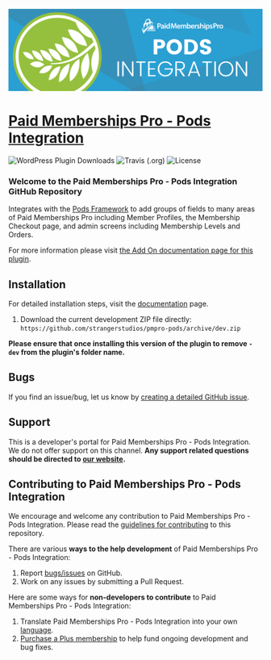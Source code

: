 ![](pmpro-pods-banner.png)


# [Paid Memberships Pro - Pods Integration](https://www.paidmembershipspro.com/add-ons/pods-integration/) #
[comment]: # (Generate badges from shields.io, only works for .org plugins to get other stats etc. We'd have to create our own endpoints for Premium plugins)

![WordPress Plugin Downloads](https://img.shields.io/wordpress/plugin/dy/pmpro-pods?style=flat-square) ![Travis (.org)](https://img.shields.io/travis/strangerstudios/pmpro-pods?style=flat-square) ![License](https://img.shields.io/badge/license-GPL--2.0%2B-red.svg?style=flat-square)


### Welcome to the Paid Memberships Pro - Pods Integration GitHub Repository

Integrates with the [Pods Framework](https://pods.io/) to add groups of fields to many areas of Paid Memberships Pro including Member Profiles, the Membership Checkout page, and admin screens including Membership Levels and Orders.

For more information please visit [the Add On documentation page for this plugin](https://www.paidmembershipspro.com/add-ons/pods-integration/).

## Installation ##
For detailed installation steps, visit the [documentation](https://www.paidmembershipspro.com/add-ons/pods-integration/) page.

1. Download the current development ZIP file directly: `https://github.com/strangerstudios/pmpro-pods/archive/dev.zip`

**Please ensure that once installing this version of the plugin to remove `-dev` from the plugin's folder name.**

## Bugs ##
If you find an issue/bug, let us know by [creating a detailed GitHub issue](https://github.com/strangerstudios/pmpro-pods/issues/new/choose).

## Support ##
This is a developer's portal for Paid Memberships Pro - Pods Integration. We do not offer support on this channel. **Any support related questions should be directed to [our website](https://www.paidmembershipspro.com/add-ons/pods-integration/).**

## Contributing to Paid Memberships Pro - Pods Integration ##
We encourage and welcome any contribution to Paid Memberships Pro - Pods Integration. Please read the [guidelines for contributing](https://github.com/strangerstudios/pmpro-pods/blob/dev/.github/CONTRIBUTING.md) to this repository.

There are various **ways to the help development** of Paid Memberships Pro - Pods Integration:

1. Report [bugs/issues](https://github.com/strangerstudios/pmpro-pods/issues/new/choose) on GitHub.
2. Work on any issues by submitting a Pull Request.

Here are some ways for **non-developers to contribute** to Paid Memberships Pro - Pods Integration:

1. Translate Paid Memberships Pro - Pods Integration into your own [language](https://www.paidmembershipspro.com/paid-memberships-pro-in-your-language/).
2. [Purchase a Plus membership](https://paidmembershipspro.com/pricing) to help fund ongoing development and bug fixes.
